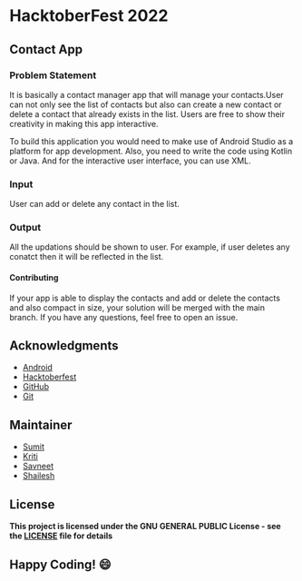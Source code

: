
# HacktoberFest 2022
## Contact App
### Problem Statement
It is basically a contact manager app that will manage your contacts.User can not only see the list of contacts but also can create a new contact or delete a contact that already exists in the list. Users are free to show their creativity in making this app interactive.

To build this application you would need to make use of Android Studio as a platform for app development. Also, you need to write the code using Kotlin or Java. And for the interactive user interface, you can use XML.

### Input
User can add or delete any contact in the list.

### Output
All the updations should be shown to user. For example, if user deletes any conatct then it will be reflected in the list.

#### Contributing
If your app is able to display the contacts and add or delete the contacts and also compact in size, your solution will be merged with the main branch. If you have any questions, feel free to open an issue.

## Acknowledgments
- [Android](https://developer.android.com/docs)
- [Hacktoberfest](https://hacktoberfest.digitalocean.com/)
- [GitHub](https://github.com)
- [Git](https://git-scm.com/)

## Maintainer
- [Sumit](https://github.com/isumitmalhotra)
- [Kriti](https://github.com/kritigupta45)
- [Savneet](https://github.com/savneetkaur03)
- [Shailesh](https://github.com/ShaileshKumar007)

## License
**This project is licensed under the GNU GENERAL PUBLIC License - see the [LICENSE](../../LICENSE) file for details**


## Happy Coding! :smile:




